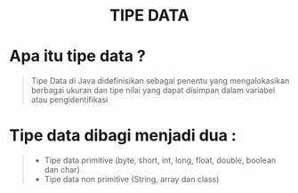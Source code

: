 <h1 align="center">TIPE DATA</h1>

# Apa itu tipe data ?
> Tipe Data di Java didefinisikan sebagai penentu yang 
> mengalokasikan berbagai ukuran dan tipe nilai yang dapat 
> disimpan dalam variabel atau pengidentifikasi

# Tipe data dibagi menjadi dua : 
> - Tipe data primitive (byte, short, int, long, float, double, boolean dan char)
> - Tipe data non primitive (String, array dan class)
